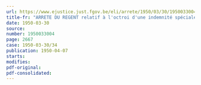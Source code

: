 ```yaml
---
url: https://www.ejustice.just.fgov.be/eli/arrete/1950/03/30/1950033004/justel
title-fr: "ARRETE DU REGENT relatif à l'octroi d'une indemnité spéciale de déplacement"
date: 1950-03-30
source:
number: 1950033004
page: 2667
case: 1950-03-30/34
publication: 1950-04-07
starts:
modifies:
pdf-original:
pdf-consolidated:
---
```


